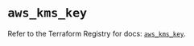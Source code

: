 # `aws_kms_key`

Refer to the Terraform Registry for docs: [`aws_kms_key`](https://registry.terraform.io/providers/hashicorp/aws/6.6.0/docs/resources/kms_key).
